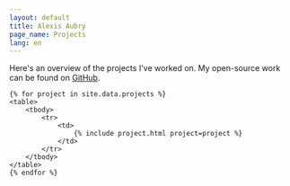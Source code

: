 ```yaml
---
layout: default
title: Alexis Aubry
page_name: Projects
lang: en
---
```


Here's an overview of the projects I've worked on. My open-source work can be found on <a href="https://github.com/alexaubry" target="_blank">GitHub</a>.
    
<div id="projects">
    
    {% for project in site.data.projects %}
    <table>
        <tbody>
            <tr>
                <td>
                    {% include project.html project=project %}
                </td>
            </tr>
        </tbody>
    </table>
    {% endfor %}
    
</div>